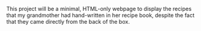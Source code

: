This project will be a minimal, HTML-only webpage to display the recipes that my grandmother had hand-written in her recipe book, despite the fact that they came directly from the back of the box.